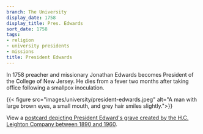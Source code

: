 ```yaml
---
branch: The University
display_date: 1758
display_title: Pres. Edwards
sort_date: 1758
tags:
- religion
- university presidents
- missions
title: President Edwards
---
```


In 1758 preacher and missionary Jonathan Edwards becomes President of the College of New Jersey. He dies from a fever two months after taking office following a smallpox inoculation.

{{< figure src="images/university/president-edwards.jpeg" alt="A man with large brown eyes, a small mouth, and grey hair smiles slightly.">}}

View a [postcard depicting President Edward's grave created by the H.C. Leighton Company between 1890 and 1960](https://dpul.princeton.edu/catalog/8c97m100x).
